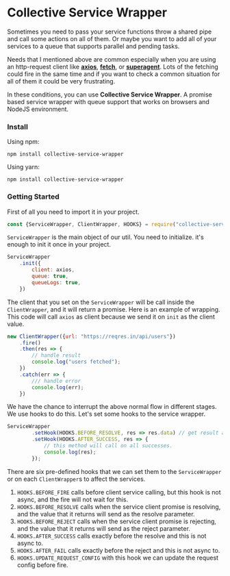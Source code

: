 # Collective Service Wrapper

Sometimes you need to pass your service functions throw a shared pipe and call some actions on all of them. Or maybe you want to add all of your services to a queue that supports parallel and pending tasks. 

Needs that I mentioned above are common especially when you are using an http-request client like [**axios**](https://github.com/axios/axios), [**fetch**](https://developer.mozilla.org/en-US/docs/Web/API/Fetch_API), or [**superagent**](https://github.com/visionmedia/superagent). Lots of the fetching could fire in the same time and if you want to check a common situation for all of them it could be very frustrating.

In these conditions, you can use **Collective Service Wrapper**. A promise based service wrapper with queue support that works on browsers and NodeJS environment.

### Install

Using npm:
```
npm install collective-service-wrapper
```

Using yarn:
```
npm install collective-service-wrapper
```

### Getting Started

First of all you need to import it in your project.
```javascript
const {ServiceWrapper, ClientWrapper, HOOKS} = require("collective-service-wrapper");
```

`ServiceWrapper` is the main object of our util. You need to initialize. it's enough to init it once in your project.
```javascript
ServiceWrapper
    .init({
        client: axios,
        queue: true,
        queueLogs: true,
    })
```
The client that you set on the `ServiceWrapper` will be call inside the `ClientWrapper`, and it will return a promise.
Here is an example of wrapping. This code will call `axios` as client because we send it on `init` as the client value.
```javascript
new ClientWrapper({url: "https://reqres.in/api/users"})
    .fire()
    .then(res => {
        // handle result
        console.log("users fetched");
    })
    .catch(err => {
        /// handle error
        console.log(err);
    })
```

We have the chance to interrupt the above normal flow in different stages. We use hooks to do this.
Let's set some hooks to the service wrapper.

```javascript
ServiceWrapper
        .setHook(HOOKS.BEFORE_RESOLVE, res => res.data) // get result and return the data property
        .setHook(HOOKS.AFTER_SUCCESS, res => {
            // this method will call on all successes.
            console.log(res);
        });
```

There are six pre-defined hooks that we can set them to the `ServiceWrapper` or on each `ClientWrapper`s to affect the services.
 1. `HOOKS.BEFORE_FIRE` calls before client service calling, but this hook is not async, and the fire will not wait for this. 
 2. `HOOKS.BEFORE_RESOLVE` calls when the service client promise is resolving, and the value that it returns will send as the resolve parameter.
 3. `HOOKS.BEFORE_REJECT` calls when the service client promise is rejecting, and the value that it returns will send as the reject parameter.
 4. `HOOKS.AFTER_SUCCESS` calls exactly before the resolve and this is not async to.  
 5. `HOOKS.AFTER_FAIL` calls exactly before the reject and this is not async to.  
 6. `HOOKS.UPDATE_REQUEST_CONFIG` with this hook we can update the request config before fire.
 

